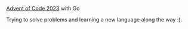 
[Advent of Code 2023](https://adventofcode.com/) with Go

Trying to solve problems and learning a new language along the way :).
